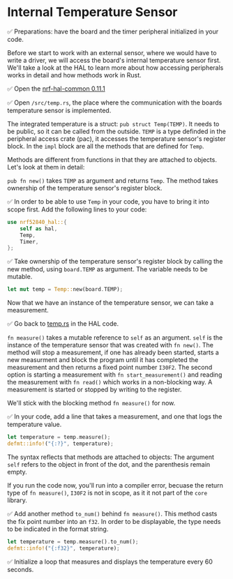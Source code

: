 # Internal Temperature Sensor

✅ Preparations: have the board and the timer peripheral initialized in your code.

Before we start to work with an external sensor, where we would have to write a driver, we will access the board's internal temperature sensor first. We'll take a look at the HAL to learn more about how accessing peripherals works in detail and how methods work in Rust.

✅  Open the [nrf-hal-common 0.11.1](https://github.com/nrf-rs/nrf-hal/tree/v0.11.1/nrf-hal-common)

✅  Open `/src/temp.rs`, the place where the communication with the boards temperature sensor is implemented. 

The integrated temperature is a struct: `pub struct Temp(TEMP)`. It needs to be public, so it can be called from the outside. `TEMP` is a type definded in the peripheral access crate (pac), it accesses the temperature sensor's register block.  In the `impl` block are all the methods that are defined for `Temp`.

Methods are different from functions in that they are attached to objects. Let's look at them in detail:

`pub fn new()` takes `TEMP` as argument and returns `Temp`. The method takes ownership of the temperature sensor's register block.  


✅  In order to be able to use `Temp` in your code, you have to bring it into scope first. Add the following lines to your code:

```rust
use nrf52840_hal::{
    self as hal,
    Temp,
    Timer,
};
```

✅  Take ownership of the temperature sensor's register block by calling the new method, using `board.TEMP` as argument. The variable needs to be mutable. 

 ```rust
 let mut temp = Temp::new(board.TEMP);
 ```

Now that we have an instance of the temperature sensor, we can take a measurement. 

✅ Go back to [temp.rs](https://github.com/nrf-rs/nrf-hal/blob/v0.11.1/nrf-hal-common/src/temp.rs) in the HAL code. 

`fn measure()` takes a mutable reference to `self` as an argument. `self` is the instance of the temperature sensor that was created with `fn new()`. The method will stop a measurement, if one has already been started, starts a new measurment and block the program until it has completed the measurement and then returns a fixed point number `I30F2`. The second option is starting a measurement with `fn start_measurement()` and reading the measurement with `fn read()` which works in a non-blocking way. A measurement is started or stopped by writing to the register. 

We'll stick with the blocking method `fn measure()` for now. 

✅  In your code, add a line that takes a measurement, and one that logs the temperature value. 

```rust
let temperature = temp.measure();
defmt::info!("{:?}", temperature);
```
The syntax reflects that methods are attached to objects: The argument `self` refers to the object in front of the dot, and the parenthesis remain empty. 

If you run the code now, you'll run into a compiler error, becuase the return type of `fn measure()`, `I30F2` is not in scope, as it it not part of the `core` library. 

✅ Add another method `to_num()` behind `fn measure()`. This method casts the fix point number into an `f32`. In order to be displayable, the type needs to be indicated in the format string. 

```rust
let temperature = temp.measure().to_num();
defmt::info!("{:f32}", temperature);
```

✅ Initialize a loop that measures and displays the temperature every 60 seconds. 